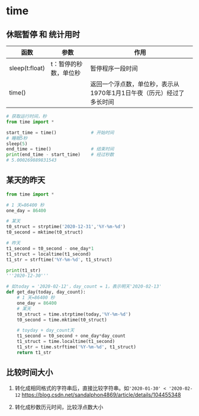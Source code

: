 # time

## 休眠暂停 和 统计用时
|函数|参数|作用|
|-|-|-|
|sleep(t:float)|t：暂停的秒数，单位秒|暂停程序一段时间|
|time()||返回一个浮点数，单位秒，表示从1970年1月1日午夜（历元）经过了多长时间

```python
# 获取运行时间，秒
from time import *

start_time = time()				# 开始时间
# 睡眠5秒
sleep(5)
end_time = time()				# 结束时间
print(end_time - start_time)	# 经过秒数
# 5.000269889831543
```

## 某天的昨天
```python
from time import *

# 1 天=86400 秒
one_day = 86400

# 某天
t0_struct = strptime('2020-12-31','%Y-%m-%d')
t0_second = mktime(t0_struct)

# 昨天
t1_second = t0_second - one_day*1
t1_struct = localtime(t1_second)
t1_str = strftime('%Y-%m-%d', t1_struct)

print(t1_str)
'''2020-12-30'''
```

```python
# 如today = '2020-02-12'，day_count = 1，表示明天'2020-02-13'
def get_day(today, day_count):
    # 1 天=86400 秒
    one_day = 86400
    # 某天
    t0_struct = time.strptime(today,'%Y-%m-%d')
    t0_second = time.mktime(t0_struct)

    # toyday + day_count天
    t1_second = t0_second + one_day*day_count
    t1_struct = time.localtime(t1_second)
    t1_str = time.strftime('%Y-%m-%d', t1_struct)
    return t1_str
```

## 比较时间大小
1. 转化成相同格式的字符串后，直接比较字符串。如`'2020-01-30' < '2020-02-12`
<https://blog.csdn.net/sandalphon4869/article/details/104455348>

2. 转化成秒数历元时间，比较浮点数大小